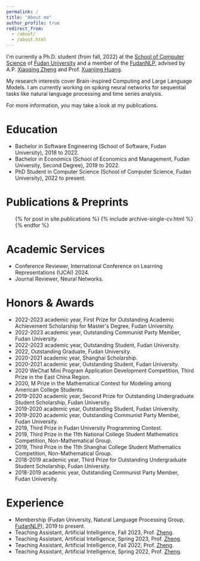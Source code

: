 ```yaml
---
permalink: /
title: "About me"
author_profile: true
redirect_from: 
  - /about/
  - /about.html
---
```


I'm currently a Ph.D. student (from fall, 2022) at the [School of Computer Science](https://cs.fudan.edu.cn/) of [Fudan University](https://www.fudan.edu.cn/) and a member of the [FudanNLP](https://nlp.fudan.edu.cn/), advised by A.P. [Xiaoqing Zheng](https://faculty.fudan.edu.cn/zhengxq/zh_CN/) and Prof. [Xuanjing Huang](https://xuanjing-huang.github.io/).

My research interests cover Brain-inspired Computing and Large Language Models. I am currently working on spiking neural networks for sequential tasks like natural language processing and time series analysis.

For more information, you may take a look at my publications.


Education
======
* Bachelor in Software Engineering (School of Software, Fudan University), 2018 to 2022.
* Bachelor in Economics (School of Economics and Management, Fudan University, Second Degree), 2019 to 2022.
* PhD Student in Computer Science (School of Computer Science, Fudan University), 2022 to present.


Publications & Preprints
======
  <ul>{% for post in site.publications %}
    {% include archive-single-cv.html %}
  {% endfor %}</ul>

Academic Services
======
* Conference Reviewer, International Conference on Learning Representations (IJCAI) 2024.
* Journal Reviewer, Neural Networks.

Honors & Awards
======
* 2022-2023 academic year, First Prize for Outstanding Academic Achievement Scholarship for Master's Degree, Fudan University.
* 2022-2023 academic year, Outstanding Communist Party Member, Fudan University.
* 2022-2023 academic year, Outstanding Student, Fudan University.
* 2022, Outstanding Graduate, Fudan University.
* 2020-2021 academic year, Shanghai Scholarship.
* 2020-2021 academic year, Outstanding Student, Fudan University.
* 2020 WeChat Mini Program Application Development Competition, Third Prize in the East China Region.
* 2020, M Prize in the Mathematical Contest for Modeling among American College Students.
* 2019-2020 academic year, Second Prize for Outstanding Undergraduate Student Scholarship, Fudan University.
* 2019-2020 academic year, Outstanding Student, Fudan University.
* 2019-2020 academic year, Outstanding Communist Party Member, Fudan University.
* 2019, Third Prize in Fudan University Programming Contest.
* 2019, Third Prize in the 11th National College Student Mathematics Competition, Non-Mathematical Group.
* 2019, Third Prize in the 11th Shanghai College Student Mathematics Competition, Non-Mathematical Group.
* 2018-2019 academic year, Third Prize for Outstanding Undergraduate Student Scholarship, Fudan University.
* 2018-2019 academic year, Outstanding Communist Party Member, Fudan University.

Experience
======
* Membership (Fudan University, Natural Language Processing Group, [FudanNLP](https://nlp.fudan.edu.cn/)), 2019 to present.
* Teaching Assistant, Artificial Intelligence, Fall 2023, Prof. [Zheng](https://faculty.fudan.edu.cn/zhengxq/zh_CN/).
* Teaching Assistant, Artificial Intelligence, Spring 2023, Prof. [Zheng](https://faculty.fudan.edu.cn/zhengxq/zh_CN/).
* Teaching Assistant, Artificial Intelligence, Fall 2022, Prof. [Zheng](https://faculty.fudan.edu.cn/zhengxq/zh_CN/).
* Teaching Assistant, Artificial Intelligence, Spring 2022, Prof. [Zheng](https://faculty.fudan.edu.cn/zhengxq/zh_CN/).
